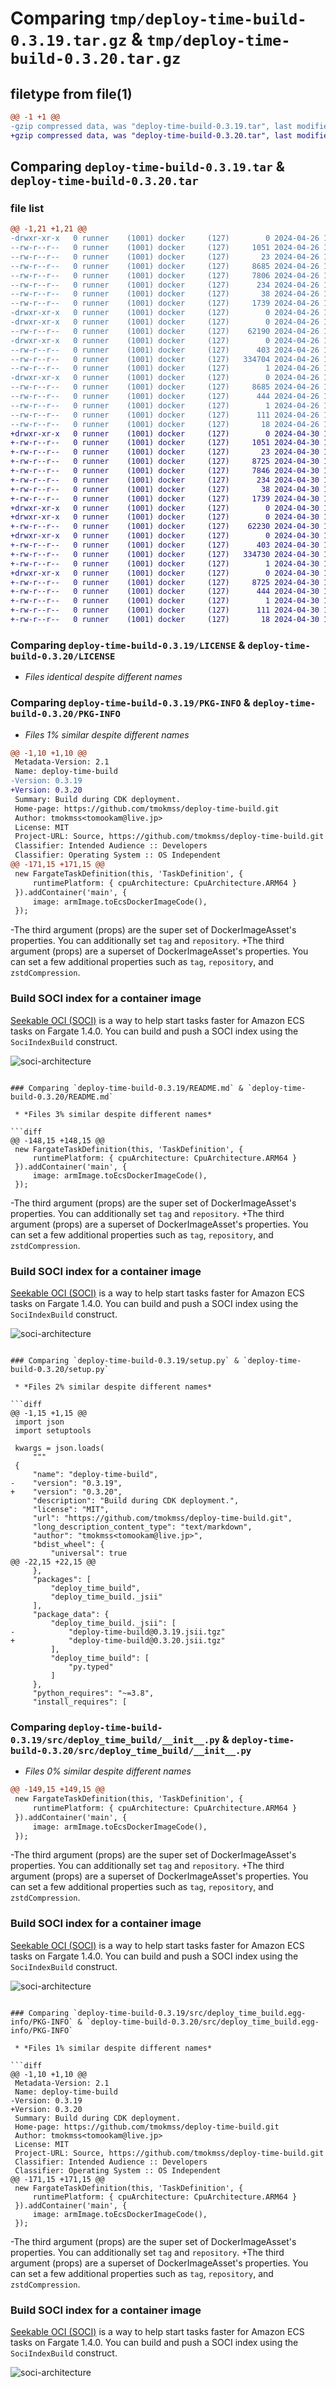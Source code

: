 # Comparing `tmp/deploy-time-build-0.3.19.tar.gz` & `tmp/deploy-time-build-0.3.20.tar.gz`

## filetype from file(1)

```diff
@@ -1 +1 @@
-gzip compressed data, was "deploy-time-build-0.3.19.tar", last modified: Fri Apr 26 15:25:25 2024, max compression
+gzip compressed data, was "deploy-time-build-0.3.20.tar", last modified: Tue Apr 30 13:57:31 2024, max compression
```

## Comparing `deploy-time-build-0.3.19.tar` & `deploy-time-build-0.3.20.tar`

### file list

```diff
@@ -1,21 +1,21 @@
-drwxr-xr-x   0 runner    (1001) docker     (127)        0 2024-04-26 15:25:25.437469 deploy-time-build-0.3.19/
--rw-r--r--   0 runner    (1001) docker     (127)     1051 2024-04-26 15:25:15.000000 deploy-time-build-0.3.19/LICENSE
--rw-r--r--   0 runner    (1001) docker     (127)       23 2024-04-26 15:25:15.000000 deploy-time-build-0.3.19/MANIFEST.in
--rw-r--r--   0 runner    (1001) docker     (127)     8685 2024-04-26 15:25:25.437469 deploy-time-build-0.3.19/PKG-INFO
--rw-r--r--   0 runner    (1001) docker     (127)     7806 2024-04-26 15:25:15.000000 deploy-time-build-0.3.19/README.md
--rw-r--r--   0 runner    (1001) docker     (127)      234 2024-04-26 15:25:15.000000 deploy-time-build-0.3.19/pyproject.toml
--rw-r--r--   0 runner    (1001) docker     (127)       38 2024-04-26 15:25:25.437469 deploy-time-build-0.3.19/setup.cfg
--rw-r--r--   0 runner    (1001) docker     (127)     1739 2024-04-26 15:25:15.000000 deploy-time-build-0.3.19/setup.py
-drwxr-xr-x   0 runner    (1001) docker     (127)        0 2024-04-26 15:25:25.433469 deploy-time-build-0.3.19/src/
-drwxr-xr-x   0 runner    (1001) docker     (127)        0 2024-04-26 15:25:25.433469 deploy-time-build-0.3.19/src/deploy_time_build/
--rw-r--r--   0 runner    (1001) docker     (127)    62190 2024-04-26 15:25:15.000000 deploy-time-build-0.3.19/src/deploy_time_build/__init__.py
-drwxr-xr-x   0 runner    (1001) docker     (127)        0 2024-04-26 15:25:25.437469 deploy-time-build-0.3.19/src/deploy_time_build/_jsii/
--rw-r--r--   0 runner    (1001) docker     (127)      403 2024-04-26 15:25:15.000000 deploy-time-build-0.3.19/src/deploy_time_build/_jsii/__init__.py
--rw-r--r--   0 runner    (1001) docker     (127)   334704 2024-04-26 15:25:15.000000 deploy-time-build-0.3.19/src/deploy_time_build/_jsii/deploy-time-build@0.3.19.jsii.tgz
--rw-r--r--   0 runner    (1001) docker     (127)        1 2024-04-26 15:25:15.000000 deploy-time-build-0.3.19/src/deploy_time_build/py.typed
-drwxr-xr-x   0 runner    (1001) docker     (127)        0 2024-04-26 15:25:25.433469 deploy-time-build-0.3.19/src/deploy_time_build.egg-info/
--rw-r--r--   0 runner    (1001) docker     (127)     8685 2024-04-26 15:25:25.000000 deploy-time-build-0.3.19/src/deploy_time_build.egg-info/PKG-INFO
--rw-r--r--   0 runner    (1001) docker     (127)      444 2024-04-26 15:25:25.000000 deploy-time-build-0.3.19/src/deploy_time_build.egg-info/SOURCES.txt
--rw-r--r--   0 runner    (1001) docker     (127)        1 2024-04-26 15:25:25.000000 deploy-time-build-0.3.19/src/deploy_time_build.egg-info/dependency_links.txt
--rw-r--r--   0 runner    (1001) docker     (127)      111 2024-04-26 15:25:25.000000 deploy-time-build-0.3.19/src/deploy_time_build.egg-info/requires.txt
--rw-r--r--   0 runner    (1001) docker     (127)       18 2024-04-26 15:25:25.000000 deploy-time-build-0.3.19/src/deploy_time_build.egg-info/top_level.txt
+drwxr-xr-x   0 runner    (1001) docker     (127)        0 2024-04-30 13:57:31.330385 deploy-time-build-0.3.20/
+-rw-r--r--   0 runner    (1001) docker     (127)     1051 2024-04-30 13:57:20.000000 deploy-time-build-0.3.20/LICENSE
+-rw-r--r--   0 runner    (1001) docker     (127)       23 2024-04-30 13:57:20.000000 deploy-time-build-0.3.20/MANIFEST.in
+-rw-r--r--   0 runner    (1001) docker     (127)     8725 2024-04-30 13:57:31.330385 deploy-time-build-0.3.20/PKG-INFO
+-rw-r--r--   0 runner    (1001) docker     (127)     7846 2024-04-30 13:57:20.000000 deploy-time-build-0.3.20/README.md
+-rw-r--r--   0 runner    (1001) docker     (127)      234 2024-04-30 13:57:20.000000 deploy-time-build-0.3.20/pyproject.toml
+-rw-r--r--   0 runner    (1001) docker     (127)       38 2024-04-30 13:57:31.330385 deploy-time-build-0.3.20/setup.cfg
+-rw-r--r--   0 runner    (1001) docker     (127)     1739 2024-04-30 13:57:20.000000 deploy-time-build-0.3.20/setup.py
+drwxr-xr-x   0 runner    (1001) docker     (127)        0 2024-04-30 13:57:31.326385 deploy-time-build-0.3.20/src/
+drwxr-xr-x   0 runner    (1001) docker     (127)        0 2024-04-30 13:57:31.330385 deploy-time-build-0.3.20/src/deploy_time_build/
+-rw-r--r--   0 runner    (1001) docker     (127)    62230 2024-04-30 13:57:20.000000 deploy-time-build-0.3.20/src/deploy_time_build/__init__.py
+drwxr-xr-x   0 runner    (1001) docker     (127)        0 2024-04-30 13:57:31.330385 deploy-time-build-0.3.20/src/deploy_time_build/_jsii/
+-rw-r--r--   0 runner    (1001) docker     (127)      403 2024-04-30 13:57:20.000000 deploy-time-build-0.3.20/src/deploy_time_build/_jsii/__init__.py
+-rw-r--r--   0 runner    (1001) docker     (127)   334730 2024-04-30 13:57:20.000000 deploy-time-build-0.3.20/src/deploy_time_build/_jsii/deploy-time-build@0.3.20.jsii.tgz
+-rw-r--r--   0 runner    (1001) docker     (127)        1 2024-04-30 13:57:20.000000 deploy-time-build-0.3.20/src/deploy_time_build/py.typed
+drwxr-xr-x   0 runner    (1001) docker     (127)        0 2024-04-30 13:57:31.330385 deploy-time-build-0.3.20/src/deploy_time_build.egg-info/
+-rw-r--r--   0 runner    (1001) docker     (127)     8725 2024-04-30 13:57:31.000000 deploy-time-build-0.3.20/src/deploy_time_build.egg-info/PKG-INFO
+-rw-r--r--   0 runner    (1001) docker     (127)      444 2024-04-30 13:57:31.000000 deploy-time-build-0.3.20/src/deploy_time_build.egg-info/SOURCES.txt
+-rw-r--r--   0 runner    (1001) docker     (127)        1 2024-04-30 13:57:31.000000 deploy-time-build-0.3.20/src/deploy_time_build.egg-info/dependency_links.txt
+-rw-r--r--   0 runner    (1001) docker     (127)      111 2024-04-30 13:57:31.000000 deploy-time-build-0.3.20/src/deploy_time_build.egg-info/requires.txt
+-rw-r--r--   0 runner    (1001) docker     (127)       18 2024-04-30 13:57:31.000000 deploy-time-build-0.3.20/src/deploy_time_build.egg-info/top_level.txt
```

### Comparing `deploy-time-build-0.3.19/LICENSE` & `deploy-time-build-0.3.20/LICENSE`

 * *Files identical despite different names*

### Comparing `deploy-time-build-0.3.19/PKG-INFO` & `deploy-time-build-0.3.20/PKG-INFO`

 * *Files 1% similar despite different names*

```diff
@@ -1,10 +1,10 @@
 Metadata-Version: 2.1
 Name: deploy-time-build
-Version: 0.3.19
+Version: 0.3.20
 Summary: Build during CDK deployment.
 Home-page: https://github.com/tmokmss/deploy-time-build.git
 Author: tmokmss<tomookam@live.jp>
 License: MIT
 Project-URL: Source, https://github.com/tmokmss/deploy-time-build.git
 Classifier: Intended Audience :: Developers
 Classifier: Operating System :: OS Independent
@@ -171,15 +171,15 @@
 new FargateTaskDefinition(this, 'TaskDefinition', {
     runtimePlatform: { cpuArchitecture: CpuArchitecture.ARM64 }
 }).addContainer('main', {
     image: armImage.toEcsDockerImageCode(),
 });
 ```
 
-The third argument (props) are the super set of DockerImageAsset's properties. You can additionally set `tag` and `repository`.
+The third argument (props) are a superset of DockerImageAsset's properties. You can set a few additional properties such as `tag`, `repository`, and `zstdCompression`.
 
 ### Build SOCI index for a container image
 
 [Seekable OCI (SOCI)](https://aws.amazon.com/about-aws/whats-new/2022/09/introducing-seekable-oci-lazy-loading-container-images/) is a way to help start tasks faster for Amazon ECS tasks on Fargate 1.4.0. You can build and push a SOCI index using the `SociIndexBuild` construct.
 
 ![soci-architecture](imgs/soci-architecture.png)
```

### Comparing `deploy-time-build-0.3.19/README.md` & `deploy-time-build-0.3.20/README.md`

 * *Files 3% similar despite different names*

```diff
@@ -148,15 +148,15 @@
 new FargateTaskDefinition(this, 'TaskDefinition', {
     runtimePlatform: { cpuArchitecture: CpuArchitecture.ARM64 }
 }).addContainer('main', {
     image: armImage.toEcsDockerImageCode(),
 });
 ```
 
-The third argument (props) are the super set of DockerImageAsset's properties. You can additionally set `tag` and `repository`.
+The third argument (props) are a superset of DockerImageAsset's properties. You can set a few additional properties such as `tag`, `repository`, and `zstdCompression`.
 
 ### Build SOCI index for a container image
 
 [Seekable OCI (SOCI)](https://aws.amazon.com/about-aws/whats-new/2022/09/introducing-seekable-oci-lazy-loading-container-images/) is a way to help start tasks faster for Amazon ECS tasks on Fargate 1.4.0. You can build and push a SOCI index using the `SociIndexBuild` construct.
 
 ![soci-architecture](imgs/soci-architecture.png)
```

### Comparing `deploy-time-build-0.3.19/setup.py` & `deploy-time-build-0.3.20/setup.py`

 * *Files 2% similar despite different names*

```diff
@@ -1,15 +1,15 @@
 import json
 import setuptools
 
 kwargs = json.loads(
     """
 {
     "name": "deploy-time-build",
-    "version": "0.3.19",
+    "version": "0.3.20",
     "description": "Build during CDK deployment.",
     "license": "MIT",
     "url": "https://github.com/tmokmss/deploy-time-build.git",
     "long_description_content_type": "text/markdown",
     "author": "tmokmss<tomookam@live.jp>",
     "bdist_wheel": {
         "universal": true
@@ -22,15 +22,15 @@
     },
     "packages": [
         "deploy_time_build",
         "deploy_time_build._jsii"
     ],
     "package_data": {
         "deploy_time_build._jsii": [
-            "deploy-time-build@0.3.19.jsii.tgz"
+            "deploy-time-build@0.3.20.jsii.tgz"
         ],
         "deploy_time_build": [
             "py.typed"
         ]
     },
     "python_requires": "~=3.8",
     "install_requires": [
```

### Comparing `deploy-time-build-0.3.19/src/deploy_time_build/__init__.py` & `deploy-time-build-0.3.20/src/deploy_time_build/__init__.py`

 * *Files 0% similar despite different names*

```diff
@@ -149,15 +149,15 @@
 new FargateTaskDefinition(this, 'TaskDefinition', {
     runtimePlatform: { cpuArchitecture: CpuArchitecture.ARM64 }
 }).addContainer('main', {
     image: armImage.toEcsDockerImageCode(),
 });
 ```
 
-The third argument (props) are the super set of DockerImageAsset's properties. You can additionally set `tag` and `repository`.
+The third argument (props) are a superset of DockerImageAsset's properties. You can set a few additional properties such as `tag`, `repository`, and `zstdCompression`.
 
 ### Build SOCI index for a container image
 
 [Seekable OCI (SOCI)](https://aws.amazon.com/about-aws/whats-new/2022/09/introducing-seekable-oci-lazy-loading-container-images/) is a way to help start tasks faster for Amazon ECS tasks on Fargate 1.4.0. You can build and push a SOCI index using the `SociIndexBuild` construct.
 
 ![soci-architecture](imgs/soci-architecture.png)
```

### Comparing `deploy-time-build-0.3.19/src/deploy_time_build.egg-info/PKG-INFO` & `deploy-time-build-0.3.20/src/deploy_time_build.egg-info/PKG-INFO`

 * *Files 1% similar despite different names*

```diff
@@ -1,10 +1,10 @@
 Metadata-Version: 2.1
 Name: deploy-time-build
-Version: 0.3.19
+Version: 0.3.20
 Summary: Build during CDK deployment.
 Home-page: https://github.com/tmokmss/deploy-time-build.git
 Author: tmokmss<tomookam@live.jp>
 License: MIT
 Project-URL: Source, https://github.com/tmokmss/deploy-time-build.git
 Classifier: Intended Audience :: Developers
 Classifier: Operating System :: OS Independent
@@ -171,15 +171,15 @@
 new FargateTaskDefinition(this, 'TaskDefinition', {
     runtimePlatform: { cpuArchitecture: CpuArchitecture.ARM64 }
 }).addContainer('main', {
     image: armImage.toEcsDockerImageCode(),
 });
 ```
 
-The third argument (props) are the super set of DockerImageAsset's properties. You can additionally set `tag` and `repository`.
+The third argument (props) are a superset of DockerImageAsset's properties. You can set a few additional properties such as `tag`, `repository`, and `zstdCompression`.
 
 ### Build SOCI index for a container image
 
 [Seekable OCI (SOCI)](https://aws.amazon.com/about-aws/whats-new/2022/09/introducing-seekable-oci-lazy-loading-container-images/) is a way to help start tasks faster for Amazon ECS tasks on Fargate 1.4.0. You can build and push a SOCI index using the `SociIndexBuild` construct.
 
 ![soci-architecture](imgs/soci-architecture.png)
```

